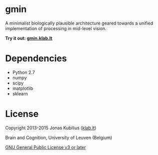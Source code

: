 # gmin

A minimalist biologically plausible architecture geared towards a unified implementation of processing in mid-level vision.

**Try it out: [gmin.klab.lt](http://gmin.klab.lt)**

# Dependencies

- Python 2.7
- numpy
- scipy
- matplotlib
- sklearn

# License

Copyright 2013-2015 Jonas Kubilius ([klab.lt](http://klab.lt))

Brain and Cognition, University of Leuven (Belgium)

[GNU General Public License v3 or later](http://www.gnu.org/licenses/)
